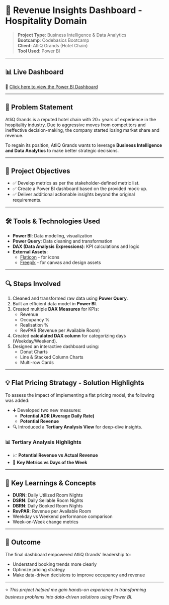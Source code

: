 # 🌟 Revenue Insights Dashboard - Hospitality Domain

> **Project Type**: Business Intelligence & Data Analytics  
> **Bootcamp**: Codebasics Bootcamp  
> **Client**: AtliQ Grands (Hotel Chain)  
> **Tool Used**: Power BI

---

## 📊 Live Dashboard

🔗 [Click here to view the Power BI Dashboard](https://app.powerbi.com/view?r=eyJrIjoiNzkyZmVmYmQtYWRhZC00ZjMzLWJhNTAtZmVmZjg4ZjNkYTBlIiwidCI6ImM2ZTU0OWIzLTVmNDUtNDAzMi1hYWU5LWQ0MjQ0ZGM1YjJjNCJ9)

---

## 🏨 Problem Statement

AtliQ Grands is a reputed hotel chain with 20+ years of experience in the hospitality industry. Due to aggressive moves from competitors and ineffective decision-making, the company started losing market share and revenue.

To regain its position, AtliQ Grands wants to leverage **Business Intelligence and Data Analytics** to make better strategic decisions.

---

## 🎯 Project Objectives

- ✅ Develop metrics as per the stakeholder-defined metric list.
- ✅ Create a Power BI dashboard based on the provided mock-up.
- ✅ Deliver additional actionable insights beyond the original requirements.

---

## 🛠️ Tools & Technologies Used

- **Power BI**: Data modeling, visualization
- **Power Query**: Data cleaning and transformation
- **DAX (Data Analysis Expressions)**: KPI calculations and logic
- **External Assets**:
  - [Flaticon](https://www.flaticon.com) - for icons
  - [Freepik](https://www.freepik.com) - for canvas and design assets

---

## 🔍 Steps Involved

1. Cleaned and transformed raw data using **Power Query**.
2. Built an efficient data model in **Power BI**.
3. Created multiple **DAX Measures** for KPIs:
   - Revenue
   - Occupancy %
   - Realisation %
   - RevPAR (Revenue per Available Room)
4. Created **calculated DAX column** for categorizing days (Weekday/Weekend).
5. Designed an interactive dashboard using:
   - Donut Charts
   - Line & Stacked Column Charts
   - Multi-row Cards

---

## 💡 Flat Pricing Strategy - Solution Highlights

To assess the impact of implementing a flat pricing model, the following was added:

- ➕ Developed two new measures:
  - **Potential ADR (Average Daily Rate)**
  - **Potential Revenue**
- 🔍 Introduced a **Tertiary Analysis View** for deep-dive insights.

### 📊 Tertiary Analysis Highlights

- 📈 **Potential Revenue vs Actual Revenue**
- 📅 **Key Metrics vs Days of the Week**

---

## 📘 Key Learnings & Concepts

- **DURN**: Daily Utilized Room Nights
- **DSRN**: Daily Sellable Room Nights
- **DBRN**: Daily Booked Room Nights
- **RevPAR**: Revenue per Available Room
- Weekday vs Weekend performance comparison
- Week-on-Week change metrics

---

## 📌 Outcome

The final dashboard empowered AtliQ Grands' leadership to:

- Understand booking trends more clearly
- Optimize pricing strategy
- Make data-driven decisions to improve occupancy and revenue

---

⭐ *This project helped me gain hands-on experience in transforming business problems into data-driven solutions using Power BI.*  
